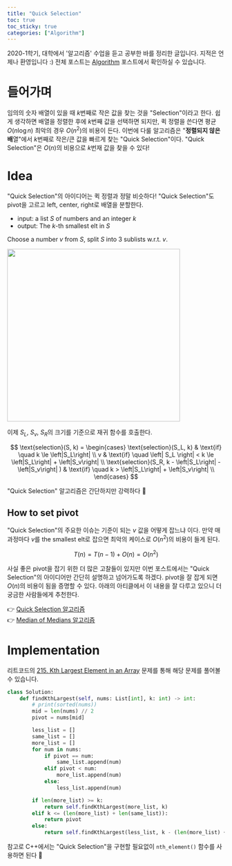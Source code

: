 ```yaml
---
title: "Quick Selection"
toc: true
toc_sticky: true
categories: ["Algorithm"]
---
```




2020-1학기, 대학에서 '알고리즘' 수업을 듣고 공부한 바를 정리한 글입니다. 지적은 언제나 환영입니다 :) 전체 포스트는 [Algorithm](/categories/algorithm) 포스트에서 확인하실 수 있습니다.

# 들어가며

임의의 숫자 배열이 있을 때 $k$번째로 작은 값을 찾는 것을 "Selection"이라고 한다. 쉽게 생각하면 배열을 정렬한 후에 $k$번째 값을 선택하면 되지만, 퀵 정렬을 쓴다면 평균 $O(n \log n)$ 최악의 경우 $O(n^2)$의 비용이 든다. 이번에 다룰 알고리즘은 "**정렬되지 않은 배**열"에서 $k$번째로 작은/큰 값을 빠르게 찾는 "Quick Selection"이다. "Quick Selection"은 $O(n)$의 비용으로 $k$번재 값을 찾을 수 있다!

# Idea

"Quick Selection"의 아이디어는 퀵 정렬과 정말 비슷하다! "Quick Selection"도 pivot을 고르고 left, center, right로 배열을 분할한다.

<div class="proof" markdown="1">

- input: a list $S$ of numbers and an integer $k$
- output: The $k$-th smallest elt in $S$

Choose a number $v$ from $S$, split $S$ into 3 sublists w.r.t. $v$.

<div class="img-wrapper">
  <img src="{{ "/images/computer-science/algorithm/quick-selection-1.png" | relative_url }}" width="400px">
</div>

이제 $S_L$, $S_v$, $S_R$의 크기를 기준으로 재귀 함수를 호출한다.

$$
\text{selection}(S, k) = \begin{cases}
  \text{selection}(S_L, k) & \text{if} \quad k \le \left|S_L\right| \\
  v & \text{if} \quad \left| S_L \right| < k \le \left|S_L\right| + \left|S_v\right| \\
  \text{selection}(S_R, k - \left|S_L\right| -\left|S_v\right| ) & \text{if} \quad k > \left|S_L\right| + \left|S_v\right| \\
\end{cases}
$$

</div>

"Quick Selection" 알고리즘은 간단하지만 강력하다 👏

## How to set pivot

"Quick Selection"의 주요한 이슈는 기준이 되는 $v$ 값을 어떻게 잡느냐 이다. 만약 매 과정마다 $v$를 the smallest elt로 잡으면 최악의 케이스로 $O(n^2)$의 비용이 들게 된다.

$$
T(n) = T(n-1) + O(n) = O(n^2)
$$

사실 좋은 pivot을 잡기 위한 더 많은 고찰들이 있지만 이번 포스트에서는 "Quick Selection"의 아이디어만 간단히 설명하고 넘어가도록 하겠다. pivot을 잘 잡게 되면 $O(n)$의 비용이 됨을 증명할 수 있다. 아래의 아티클에서 이 내용을 잘 다루고 있으니 더 궁금한 사람들에게 추천한다.

👉 [Quick Selection 알고리즘](https://2jinishappy.tistory.com/124)<br/>
👉 [Median of Medians 알고리즘](https://2jinishappy.tistory.com/124)

# Implementation

리트코드의 [215. Kth Largest Element in an Array](https://leetcode.com/problems/kth-largest-element-in-an-array/description/) 문제를 통해 해당 문제를 풀어볼 수 있습니다.

```py
class Solution:
    def findKthLargest(self, nums: List[int], k: int) -> int:
        # print(sorted(nums))
        mid = len(nums) // 2
        pivot = nums[mid]

        less_list = []
        same_list = []
        more_list = []
        for num in nums:
            if pivot == num:
                same_list.append(num)
            elif pivot < num:
                more_list.append(num)
            else:
                less_list.append(num)

        if len(more_list) >= k:
            return self.findKthLargest(more_list, k)
        elif k <= (len(more_list) + len(same_list)):
            return pivot
        else:
            return self.findKthLargest(less_list, k - (len(more_list) + len(same_list)))
```

참고로 C++에서는 "Quick Selection"을 구현할 필요없이 `nth_element()` 함수를 사용하면 된다 🙌
